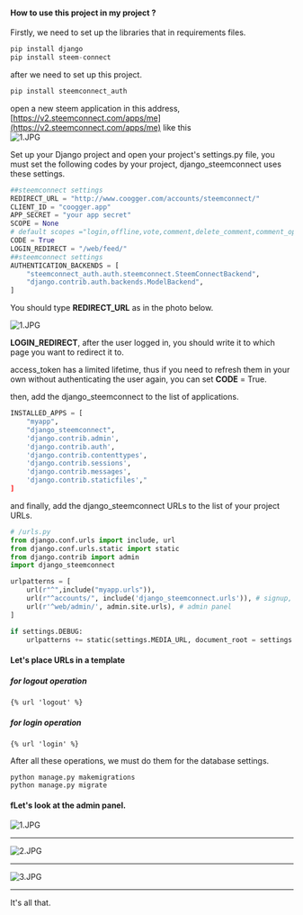 #### How to use this project in my project ?

Firstly, we need to set up the libraries that in requirements files.

```python
pip install django
pip install steem-connect
```

after we need to set up this project.

```python
pip install steemconnect_auth
```

open a new steem application in this address, [https://v2.steemconnect.com/apps/me](https://v2.steemconnect.com/apps/me) like this
<br>
![1.JPG](https://cdn.steemitimages.com/DQmUuKDj9mzR29bKkXq6Z7r7uaVT1Q3NV6QuBFTGe3WE4Qh/1.JPG)

Set up your Django project and open your project's settings.py file, you must set the following codes by your project, django_steemconnect uses these settings.

```python
##steemconnect settings
REDIRECT_URL = "http://www.coogger.com/accounts/steemconnect/"
CLIENT_ID = "coogger.app"
APP_SECRET = "your app secret"
SCOPE = None
# default scopes ="login,offline,vote,comment,delete_comment,comment_options,custom_json,claim_reward_balance"
CODE = True
LOGIN_REDIRECT = "/web/feed/"
##steemconnect settings
AUTHENTICATION_BACKENDS = [
    "steemconnect_auth.auth.steemconnect.SteemConnectBackend",
    "django.contrib.auth.backends.ModelBackend",
]
```
You should type **REDIRECT_URL** as in the photo below.

![1.JPG](https://cdn.steemitimages.com/DQmRYNKg9z6D9PEmkeSFqiuHpUEjmeEqA36HjrLaqSxgUMQ/1.JPG)

**LOGIN_REDIRECT**, after the user logged in, you should write it to which page you want to redirect it to.

access_token has a limited lifetime, thus if you need to refresh them in your own without authenticating the user again, you can set **CODE** = True.

then, add the django_steemconnect to the list of applications.

```python
INSTALLED_APPS = [
    "myapp",
    "django_steemconnect",
    'django.contrib.admin',
    'django.contrib.auth',
    'django.contrib.contenttypes',
    'django.contrib.sessions',
    'django.contrib.messages',
    'django.contrib.staticfiles',"
]
```
and finally, add the django_steemconnect URLs to the list of your project URLs.

```python
# /urls.py
from django.conf.urls import include, url
from django.conf.urls.static import static
from django.contrib import admin
import django_steemconnect

urlpatterns = [
    url(r"^",include("myapp.urls")),
    url(r"^accounts/", include('django_steemconnect.urls')), # signup, login or create new user
    url(r'^web/admin/', admin.site.urls), # admin panel
]

if settings.DEBUG:
    urlpatterns += static(settings.MEDIA_URL, document_root = settings.MEDIA_ROOT)
```


#### Let's place URLs in a template

##### for logout operation
```
{% url 'logout' %}
```


##### for login operation
```
{% url 'login' %}
```

After all these operations, we must do them for the database settings.

```
python manage.py makemigrations
python manage.py migrate
```

#### fLet's look at the admin panel.

![1.JPG](https://cdn.steemitimages.com/DQmc4FyM4kQ1ZBP8ihDfCp6vWq4E8Aia3A1aiRpWP4Po4so/1.JPG)

----

![2.JPG](https://cdn.steemitimages.com/DQmPkJbQZqr7e99enWg12vVnH4sCoKTbBWdjZ679ZEBxKLF/2.JPG)

----

![3.JPG](https://cdn.steemitimages.com/DQmdj7hL26xpXGQTVdfrQDzkcCqcsQaBWBnYs5ARuUao4Gg/3.JPG)

----

It's all that.
